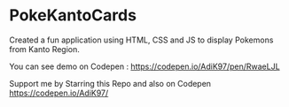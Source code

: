 # PokeKantoCards
Created a fun application using HTML, CSS and JS to display Pokemons from Kanto Region.

You can see demo on Codepen : https://codepen.io/AdiK97/pen/RwaeLJL


Support me by Starring this Repo and also on Codepen https://codepen.io/AdiK97/
